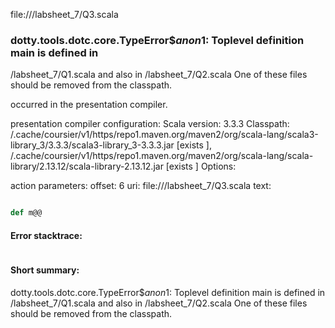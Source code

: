 file://<WORKSPACE>/labsheet_7/Q3.scala
### dotty.tools.dotc.core.TypeError$$anon$1: Toplevel definition main is defined in
  <WORKSPACE>/labsheet_7/Q1.scala
and also in
  <WORKSPACE>/labsheet_7/Q2.scala
One of these files should be removed from the classpath.

occurred in the presentation compiler.

presentation compiler configuration:
Scala version: 3.3.3
Classpath:
<HOME>/.cache/coursier/v1/https/repo1.maven.org/maven2/org/scala-lang/scala3-library_3/3.3.3/scala3-library_3-3.3.3.jar [exists ], <HOME>/.cache/coursier/v1/https/repo1.maven.org/maven2/org/scala-lang/scala-library/2.13.12/scala-library-2.13.12.jar [exists ]
Options:



action parameters:
offset: 6
uri: file://<WORKSPACE>/labsheet_7/Q3.scala
text:
```scala

def m@@
```



#### Error stacktrace:

```

```
#### Short summary: 

dotty.tools.dotc.core.TypeError$$anon$1: Toplevel definition main is defined in
  <WORKSPACE>/labsheet_7/Q1.scala
and also in
  <WORKSPACE>/labsheet_7/Q2.scala
One of these files should be removed from the classpath.
